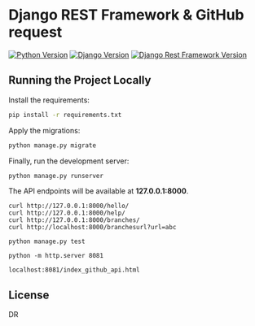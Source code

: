 # Django REST Framework & GitHub request

[![Python Version](https://img.shields.io/badge/python-3.7-brightgreen.svg)](https://python.org)
[![Django Version](https://img.shields.io/badge/django-2.1-brightgreen.svg)](https://djangoproject.com)
[![Django Rest Framework Version](https://img.shields.io/badge/djangorestframework-3.9-brightgreen.svg)](https://www.django-rest-framework.org/)


## Running the Project Locally

Install the requirements:

```bash
pip install -r requirements.txt
```

Apply the migrations:

```bash
python manage.py migrate
```

Finally, run the development server:

```bash
python manage.py runserver
```

The API endpoints will be available at **127.0.0.1:8000**.

```curl
curl http://127.0.0.1:8000/hello/
curl http://127.0.0.1:8000/help/
curl http://127.0.0.1:8000/branches/
curl http://localhost:8000/branchesurl?url=abc
```

```test
python manage.py test
```

```in html file directory, client runs with:
python -m http.server 8081
```

```client browser
localhost:8081/index_github_api.html
```

## License

DR